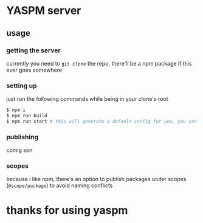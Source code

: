 # YASPM server

## usage

### getting the server
currently you need to `git clone` the repo, there'll be a npm package if this ever goes somewhere

### setting up
just run the following commands while being in your clone's root
```sh
$ npm i
$ npm run build
$ npm run start # this will generate a default config for you, you can customize it in config.json at the root
```

### publishing
comig son

### scopes
because i like npm, there's an option to publish packages under scopes (`@scope/package`) to avoid naming conflicts

# thanks for using yaspm